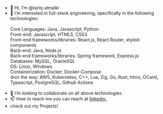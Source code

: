 - 👋 Hi, I’m @tariq-almalki
- 👀 I’m interested in full-stack engineering, specifically in the following technologies:<br/><br/>
Core Languages: Java, Javascript, Python<br/>
Front-end: Javascript, HTML5, CSS3<br/>
Front-end frameworks/libraries: React.js, React Router, styled-components<br/>
Back-end: Java, Node.js<br/>
Back-end frameworks/libraries: Spring framework, Express.js<br/>
Databases: MySQL, OracleSQL<br/>
OS: Linux, Windows <br/>
Containerization: Docker, Docker-Compose<br/>
⚙️on the way: AWS, Kubernetes, C++, Lua, Zig, Go, Rust, htmx, OCaml, Typescript, PostgreSQL, Github Actions<br/><br/>
- 💞️ I’m looking to collaborate on all above technologies.<br/>
- 📫 How to reach me you can reach at <a href="https://www.linkedin.com/in/e-tariq-almalki" title="About Me">linkedin.</a><br/>
- check out my Projects!<br/>

<!---
tariq-almalki/tariq-almalki is a ✨ special ✨ repository because its `README.md` (this file) appears on your GitHub profile.
You can click the Preview link to take a look at your changes.
--->
